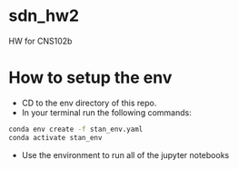 # sdn_hw2
HW for CNS102b


# How to setup the env

- CD to the env directory of this repo. 
- In your terminal run the following commands:

```bash # 
conda env create -f stan_env.yaml
conda activate stan_env
```

- Use the environment to run all of the jupyter notebooks 